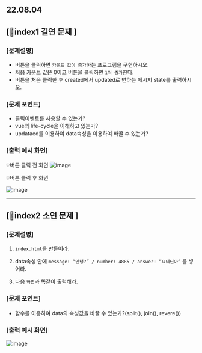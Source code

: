 ## 22.08.04

## [🐼index1 길연 문제 ]

### [문제설명]

- 버튼을 클릭하면 `카운트 값이 증가`하는 프로그램을 구현하시오.
- 처음 카운트 값은 0이고 버튼을 클릭하면 `1씩 증가`한다.
- 버튼을 처음 클릭한 후 created에서 updated로 변하는 메시지 state를 출력하시오.

### [문제 포인트]

- 클릭이벤트를 사용할 수 있는가?
- vue의 life-cycle을 이해하고 있는가?
- updataed를 이용하여 data속성을 이용하여 바꿀 수 있는가?

### [출력 예시 화면]

💡버튼 클릭 전 화면
![image](https://user-images.githubusercontent.com/109563072/183395531-272b7fae-c2a2-4db6-90e1-a51101b6cacf.png)

💡버튼 클릭 후 화면

![image](https://user-images.githubusercontent.com/109563072/183395602-6941c644-ea7a-40f2-b7df-e7c529a21632.png)


<hr/>


## [🦊index2 소연 문제 ]

### [문제설명]

1. `index.html`을 만들어라.

2. data속성 안에 `message: “안녕?” / number: 4885 / answer: “요데닌아”` 를 넣어라.

3. 다음 `화면`과 똑같이 출력해라.

### [문제 포인트]

- 함수를 이용하여 data의 속성값을 바꿀 수 있는가?(split(), join(), revere())

### [출력 예시 화면]

![image](https://user-images.githubusercontent.com/109563072/183395675-bdd799d1-6bf1-41a8-852b-526b71aa6b16.png)
